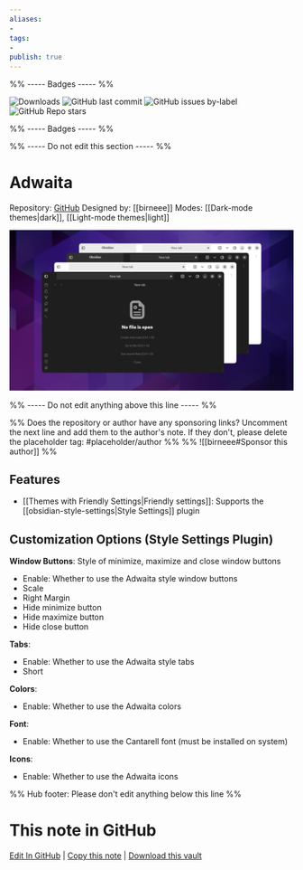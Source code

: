 ```yaml
---
aliases:
- 
tags: 
- 
publish: true
---
```


%% ----- Badges ----- %%

![Downloads](https://img.shields.io/badge/downloads-11333-573E7A?style=for-the-badge&logo=)
![GitHub last commit](https://img.shields.io/github/last-commit/birneee/obsidian-adwaita-theme?color=573E7A&label=last%20update&logo=github&style=for-the-badge)
![GitHub issues by-label](https://img.shields.io/github/issues/birneee/obsidian-adwaita-theme/help%20wanted?color=573E7A&logo=github&style=for-the-badge) 
![GitHub Repo stars](https://img.shields.io/github/stars/birneee/obsidian-adwaita-theme?color=573E7A&logo=github&style=for-the-badge)

%% ----- Badges ----- %%

%% ----- Do not edit this section ----- %%

# Adwaita

Repository: [GitHub](https://github.com/birneee/obsidian-adwaita-theme)
Designed by: [[birneee]]
Modes: [[Dark-mode themes|dark]], [[Light-mode themes|light]]



![screenshot](https://github.com/birneee/obsidian-adwaita-theme/raw/HEAD/generated/theme-store-preview.png)

%% ----- Do not edit anything above this line ----- %% 

%% Does the repository or author have any sponsoring links? Uncomment the next line and add them to the author's note. If they don't, please delete the placeholder tag: #placeholder/author %%
%% ![[birneee#Sponsor this author]] %%


## Features

- [[Themes with Friendly Settings|Friendly settings]]: Supports the [[obsidian-style-settings|Style Settings]] plugin

## Customization Options (Style Settings Plugin) 

**Window Buttons**: Style of minimize, maximize and close window buttons
- Enable: Whether to use the Adwaita style window buttons
- Scale
- Right Margin
- Hide minimize button
- Hide maximize button
- Hide close button

**Tabs**: 
- Enable: Whether to use the Adwaita style tabs
- Short

**Colors**: 
- Enable: Whether to use the Adwaita colors

**Font**: 
- Enable: Whether to use the Cantarell font (must be installed on system)

**Icons**: 
- Enable: Whether to use the Adwaita icons


%% Hub footer: Please don't edit anything below this line %%

# This note in GitHub

<span class="git-footer">[Edit In GitHub](https://github.dev/obsidian-community/obsidian-hub/blob/main/02%20-%20Community%20Expansions/02.05%20All%20Community%20Expansions/Themes/Adwaita.md "git-hub-edit-note") | [Copy this note](https://raw.githubusercontent.com/obsidian-community/obsidian-hub/main/02%20-%20Community%20Expansions/02.05%20All%20Community%20Expansions/Themes/Adwaita.md "git-hub-copy-note") | [Download this vault](https://github.com/obsidian-community/obsidian-hub/archive/refs/heads/main.zip "git-hub-download-vault") </span>
